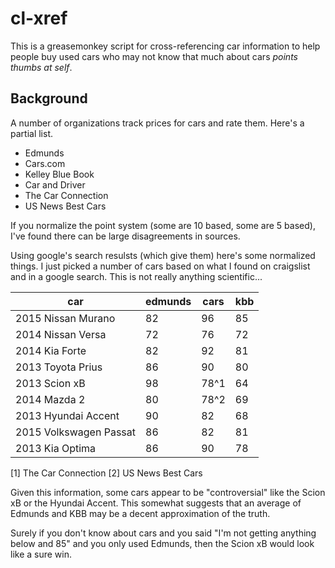 # cl-xref

This is a greasemonkey script for cross-referencing car information to help people buy used cars who may not know that much about cars *points thumbs at self*.

## Background

A number of organizations track prices for cars and rate them. Here's a partial list.

 * Edmunds
 * Cars.com
 * Kelley Blue Book
 * Car and Driver
 * The Car Connection
 * US News Best Cars

If you normalize the point system (some are 10 based, some are 5 based), I've found there can be large disagreements in sources.

Using google's search resulsts (which give them) here's some normalized things. I just picked a number of cars based on what I found on craigslist and in a google search. This is not really anything scientific...

| car | edmunds | cars | kbb | 
| --- | --- | --- | --- | 
| 2015 Nissan Murano | 82 | 96 | 85 | 
| 2014 Nissan Versa | 72 | 76 | 72 | 
| 2014 Kia Forte | 82 | 92 | 81 |  
| 2013 Toyota Prius | 86 | 90 | 80 | 
| 2013 Scion xB | 98 | 78^1 | 64 |
| 2014 Mazda 2 | 80 | 78^2 | 69 |
| 2013 Hyundai Accent | 90 | 82 | 68 |
| 2015 Volkswagen Passat | 86 | 82 | 81 | 
| 2013 Kia Optima | 86 | 90 | 78 |

[1] The Car Connection
[2] US News Best Cars

Given this information, some cars appear to be "controversial" like the Scion xB or the Hyundai Accent.  This somewhat suggests that an 
average of Edmunds and KBB may be a decent approximation of the truth.

Surely if you don't know about cars and you said "I'm not getting anything below and 85" and you only used Edmunds, then the Scion xB would look like a sure win.
